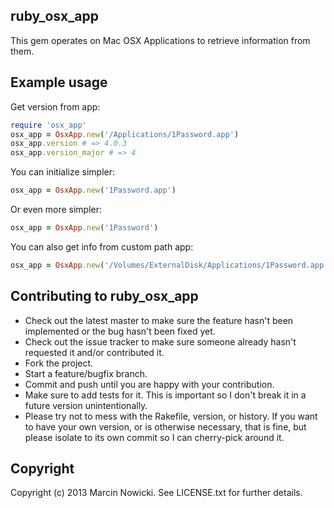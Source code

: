 ruby_osx_app
------------

This gem operates on Mac OSX Applications to retrieve information from them.

Example usage
-------------

Get version from app:

```ruby
require 'osx_app'
osx_app = OsxApp.new('/Applications/1Password.app')
osx_app.version # => 4.0.3
osx_app.version_major # => 4
```

You can initialize simpler:

```ruby
osx_app = OsxApp.new('1Password.app')
```

Or even more simpler:

```ruby
osx_app = OsxApp.new('1Password')
```

You can also get info from custom path app:

```ruby
osx_app = OsxApp.new('/Volumes/ExternalDisk/Applications/1Password.app')
```

Contributing to ruby_osx_app
----------------------------

* Check out the latest master to make sure the feature hasn't been implemented or the bug hasn't been fixed yet.
* Check out the issue tracker to make sure someone already hasn't requested it and/or contributed it.
* Fork the project.
* Start a feature/bugfix branch.
* Commit and push until you are happy with your contribution.
* Make sure to add tests for it. This is important so I don't break it in a future version unintentionally.
* Please try not to mess with the Rakefile, version, or history. If you want to have your own version, or is otherwise necessary, that is fine, but please isolate to its own commit so I can cherry-pick around it.

Copyright
---------

Copyright (c) 2013 Marcin Nowicki. See LICENSE.txt for
further details.

